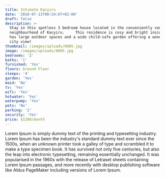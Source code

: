 ```yaml
---
title: Intimate Kacyiru
date: '2018-07-13T00:54:07+02:00'
draft: false
description: >-
  Stay in this spotless 3 bedroom house located in the conveniently central
  neighbourhood of Kacyiru.   ​  This residence is cosy and bright inside. It
  has large outdoor spaces and a wide child-safe garden offering a wonderful
  city view! 
thumbnail: /images/uploads/0005.jpg
image: /images/uploads/0005.jpg
bedrooms: '2'
baths: '1'
furnished: 'Yes'
floors: Ground Floor
sleeps: '4'
garden: 'Yes'
maid: 'No'
tv: 'Yes'
wifi: 'Yes'
hotwater: 'Yes'
waterpump: 'Yes'
pets: 'No'
parking: '2'
security: 'Yes'
price: $1200/month
---
```

Lorem Ipsum is simply dummy text of the printing and typesetting industry. Lorem Ipsum has been the industry's standard dummy text ever since the 1500s, when an unknown printer took a galley of type and scrambled it to make a type specimen book. It has survived not only five centuries, but also the leap into electronic typesetting, remaining essentially unchanged. It was popularised in the 1960s with the release of Letraset sheets containing Lorem Ipsum passages, and more recently with desktop publishing software like Aldus PageMaker including versions of Lorem Ipsum.
